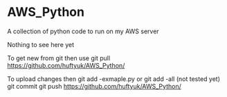 # AWS_Python
A collection of python code to run on my AWS server

Nothing to see here yet

To get new from git then use
git pull https://github.com/huftyuk/AWS_Python/

To upload changes then
git add -exmaple.py
or 
git add -all  (not tested yet)
git commit
git push https://github.com/huftyuk/AWS_Python/
